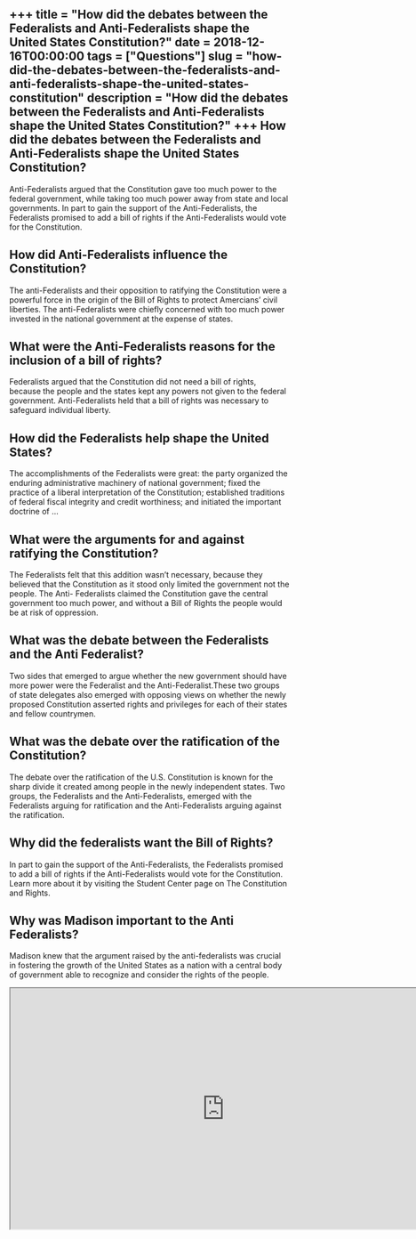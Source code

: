 +++
title = "How did the debates between the Federalists and Anti-Federalists shape the United States Constitution?"
date = 2018-12-16T00:00:00
tags = ["Questions"]
slug = "how-did-the-debates-between-the-federalists-and-anti-federalists-shape-the-united-states-constitution"
description = "How did the debates between the Federalists and Anti-Federalists shape the United States Constitution?"
+++
How did the debates between the Federalists and Anti-Federalists shape the United States Constitution?
------------------------------------------------------------------------------------------------------

Anti-Federalists argued that the Constitution gave too much power to the federal government, while taking too much power away from state and local governments. In part to gain the support of the Anti-Federalists, the Federalists promised to add a bill of rights if the Anti-Federalists would vote for the Constitution.

How did Anti-Federalists influence the Constitution?
----------------------------------------------------

The anti-Federalists and their opposition to ratifying the Constitution were a powerful force in the origin of the Bill of Rights to protect Amercians’ civil liberties. The anti-Federalists were chiefly concerned with too much power invested in the national government at the expense of states.

What were the Anti-Federalists reasons for the inclusion of a bill of rights?
-----------------------------------------------------------------------------

Federalists argued that the Constitution did not need a bill of rights, because the people and the states kept any powers not given to the federal government. Anti-Federalists held that a bill of rights was necessary to safeguard individual liberty.

How did the Federalists help shape the United States?
-----------------------------------------------------

The accomplishments of the Federalists were great: the party organized the enduring administrative machinery of national government; fixed the practice of a liberal interpretation of the Constitution; established traditions of federal fiscal integrity and credit worthiness; and initiated the important doctrine of …

What were the arguments for and against ratifying the Constitution?
-------------------------------------------------------------------

The Federalists felt that this addition wasn’t necessary, because they believed that the Constitution as it stood only limited the government not the people. The Anti- Federalists claimed the Constitution gave the central government too much power, and without a Bill of Rights the people would be at risk of oppression.

What was the debate between the Federalists and the Anti Federalist?
--------------------------------------------------------------------

Two sides that emerged to argue whether the new government should have more power were the Federalist and the Anti-Federalist.These two groups of state delegates also emerged with opposing views on whether the newly proposed Constitution asserted rights and privileges for each of their states and fellow countrymen.

What was the debate over the ratification of the Constitution?
--------------------------------------------------------------

The debate over the ratification of the U.S. Constitution is known for the sharp divide it created among people in the newly independent states. Two groups, the Federalists and the Anti-Federalists, emerged with the Federalists arguing for ratification and the Anti-Federalists arguing against the ratification.

Why did the federalists want the Bill of Rights?
------------------------------------------------

In part to gain the support of the Anti-Federalists, the Federalists promised to add a bill of rights if the Anti-Federalists would vote for the Constitution. Learn more about it by visiting the Student Center page on The Constitution and Rights.

Why was Madison important to the Anti Federalists?
--------------------------------------------------

Madison knew that the argument raised by the anti-federalists was crucial in fostering the growth of the United States as a nation with a central body of government able to recognize and consider the rights of the people.

<iframe allow="accelerometer; autoplay; clipboard-write; encrypted-media; gyroscope; picture-in-picture" allowfullscreen="" class="__youtube_prefs__  epyt-is-override  no-lazyload" data-no-lazy="1" data-origheight="433" data-origwidth="770" data-skipgform_ajax_framebjll="" height="433" id="_ytid_59898" loading="lazy" src="https://www.youtube.com/embed/bO7FQsCcbD8?enablejsapi=1&autoplay=0&cc_load_policy=0&cc_lang_pref=&iv_load_policy=1&loop=0&modestbranding=0&rel=1&fs=1&playsinline=0&autohide=2&theme=dark&color=red&controls=1&" title="YouTube player" width="770"></iframe>